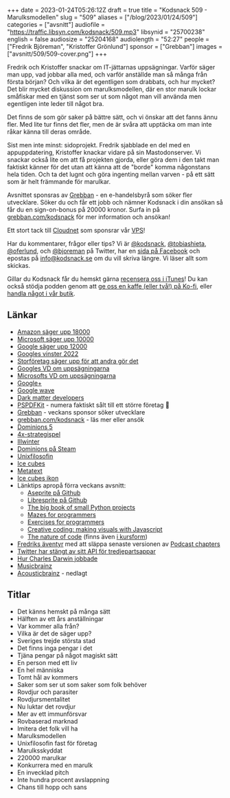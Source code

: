 +++
date = 2023-01-24T05:26:12Z
draft = true
title = "Kodsnack 509 - Marulksmodellen"
slug = "509"
aliases = ["/blog/2023/01/24/509"]
categories = ["avsnitt"]
audiofile = "https://traffic.libsyn.com/kodsnack/509.mp3"
libsynid = "25700238"
english = false
audiosize = "25204168"
audiolength = "52:27"
people = ["Fredrik Björeman", "Kristoffer Grönlund"]
sponsor = ["Grebban"]
images = ["avsnitt/509/509-cover.png"]
+++

Fredrik och Kristoffer snackar om IT-jättarnas uppsägningar. Varför säger man upp, vad jobbar alla med, och varför anställde man så många från första början? Och vilka är det egentligen som drabbats, och hur mycket? Det blir mycket diskussion om marulksmodellen, där en stor marulk lockar småfiskar med en tjänst som ser ut som något man vill använda men egentligen inte leder till något bra.

Det finns de som gör saker på bättre sätt, och vi önskar att det fanns ännu fler. Med lite tur finns det fler, men de är svåra att upptäcka om man inte råkar känna till deras område. 

Sist men inte minst: sidoprojekt. Fredrik sjabblade en del med en appuppdatering, Kristoffer knackar vidare på sin Mastodonserver. Vi snackar också lite om att få projekten gjorda, eller göra dem i den takt man faktiskt känner för det utan att känna att de "borde" komma någonstans hela tiden. Och ta det lugnt och göra ingenting mellan varven - på ett sätt som är helt främmande för marulkar.

Avsnittet sponsras av [Grebban](https://www.grebban.com/kodsnack) - en e-handelsbyrå som söker fler utvecklare. Söker du och får ett jobb och nämner Kodsnack i din ansökan så får du en sign-on-bonus på 20000 kronor. Surfa in på [grebban.com/kodsnack](https://www.grebban.com/kodsnack) för mer information och ansökan!

Ett stort tack till [Cloudnet](https://www.cloudnet.se) som sponsrar vår [VPS](https://en.wikipedia.org/wiki/Virtual_private_server)!

Har du kommentarer, frågor eller tips? Vi är [@kodsnack](https://www.twitter.com/kodsnack), [@tobiashieta](https://www.twitter.com/tobiashieta), [@oferlund](https://www.twitter.com/oferlund), och [@bjoreman](https://www.twitter.com/bjoreman) på Twitter, har en [sida på Facebook](https://www.facebook.com/kodsnack) och epostas på [info@kodsnack.se](mailto:info@kodsnack.se) om du vill skriva längre. Vi läser allt som skickas.

Gillar du Kodsnack får du hemskt gärna [recensera oss i iTunes](https://itunes.apple.com/se/podcast/kodsnack/id561631498?l=en)! Du kan också stödja podden genom att <a href="https://ko-fi.com/kodsnack" rel="payment">ge oss en kaffe (eller två!) på Ko-fi</a>, eller [handla något i vår butik](https://shop.spreadshirt.se/kodsnack/).

## Länkar ##
* [Amazon säger upp 18000](https://www.theverge.com/2023/1/18/23560874/amazon-layoffs-18000-january-november)
* [Microsoft säger upp 10000](https://www.theverge.com/2023/1/18/23560315/microsoft-job-cuts-layoffs-2023-tech)
* [Google säger upp 12000](https://www.theverge.com/2023/1/20/23563706/google-layoffs-12000-jobs-cut-sundar-pichai)
* [Googles vinster 2022](https://www.theverge.com/2022/10/25/23423560/google-q3-2022-growing-revenue-shrinking-profits-earnings)
* [Storföretag säger upp för att andra gör det](https://wraltechwire.com/2022/12/06/mounting-tech-job-cuts-are-igniting-fears-of-a-social-contagion-with-broad-impact/)
* [Googles VD om uppsägningarna](https://blog.google/inside-google/message-ceo/january-update/)
* [Microsofts VD om uppsägningarna](https://blogs.microsoft.com/blog/2023/01/18/subject-focusing-on-our-short-and-long-term-opportunity/)
* [Google+](https://en.wikipedia.org/wiki/Google%2B)
* [Google wave](https://en.wikipedia.org/wiki/Google_Wave)
* [Dark matter developers](https://www.hanselman.com/blog/dark-matter-developers-the-unseen-99)
* [PSPDFKit](https://pspdfkit.com/) - numera faktiskt sålt till ett större företag 🙁
* [Grebban](https://www.grebban.com/kodsnack) - veckans sponsor söker utvecklare
* [grebban.com/kodsnack](https://www.grebban.com/kodsnack) - läs mer eller ansök
* [Dominions 5](https://en.wikipedia.org/wiki/Dominions_5:_Warriors_of_the_Faith)
* [4x-strategispel](https://en.wikipedia.org/wiki/4X)
* [Illwinter](https://www.illwinter.com/)
* [Dominions på Steam](https://steamcommunity.com/app/259060/discussions/)
* [Unixfilosofin](https://en.wikipedia.org/wiki/Unix_philosophy)
* [Ice cubes](https://mastodon.cloud/@icecubesapp)
* [Metatext](https://github.com/metabolist/metatext)
* [Ice cubes ikon](https://github.com/Dimillian/IceCubesApp/blob/main/IceCubesApp/Assets.xcassets/AppIcon.appiconset/icon.png)
* Länktips apropå förra veckans avsnitt:
	- [Aseprite på Github](https://github.com/aseprite/aseprite/)
	- [Libresprite på Github](https://github.com/LibreSprite/LibreSprite)
	- [The big book of small Python projects](https://inventwithpython.com/bigbookpython/)
	- [Mazes for programmers](http://www.mazesforprogrammers.com/)
	- [Exercises for programmers](https://pragprog.com/titles/bhwb/exercises-for-programmers/)
	- [Creative coding: making visuals with Javascript](https://www.domestika.org/en/courses/2729-creative-coding-making-visuals-with-javascript)
	- [The nature of code](https://natureofcode.com/) (finns även [i kursform](https://www.kadenze.com/courses/the-nature-of-code/info))
* [Fredriks äventyr](https://bjoreman.com/diary/2023/2023-01-17.html) med att släppa senaste versionen av [Podcast chapters](https://chaptersapp.com/)
* [Twitter har stängt av sitt API för tredjepartsappar](https://www.macstories.net/stories/twitter-intentionally-ends-third-party-app-developer-access-to-its-apis/)
* [Hur Charles Darwin jobbade](https://www.darwinproject.ac.uk/commentary/curious/darwin-and-working-home)
* [Musicbrainz](https://musicbrainz.org/)
* [Acousticbrainz](https://blog.metabrainz.org/2022/02/16/acousticbrainz-making-a-hard-decision-to-end-the-project/) - nedlagt

## Titlar ##
* Det känns hemskt på många sätt
* Hälften av ett års anställningar
* Var kommer alla från?
* Vilka är det de säger upp?
* Sveriges trejde största stad
* Det finns inga pengar i det
* Tjäna pengar på något magiskt sätt
* En person med ett liv
* En hel människa
* Tomt hål av kommers
* Saker som ser ut som saker som folk behöver
* Rovdjur och parasiter
* Rovdjursmentalitet
* Nu luktar det rovdjur
* Mer av ett immunförsvar
* Rovbaserad marknad
* Imitera det folk vill ha
* Marulksmodellen
* Unixfilosofin fast för företag
* Marulksskyddat
* 220000 marulkar
* Konkurrera med en marulk
* En invecklad pitch
* Inte hundra procent avslappning
* Chans till hopp och sans